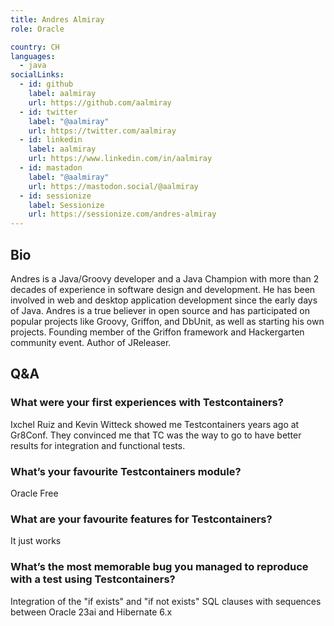 ```yaml
---
title: Andres Almiray
role: Oracle

country: CH
languages:
  - java
socialLinks:
  - id: github
    label: aalmiray
    url: https://github.com/aalmiray
  - id: twitter
    label: "@aalmiray"
    url: https://twitter.com/aalmiray
  - id: linkedin
    label: aalmiray
    url: https://www.linkedin.com/in/aalmiray
  - id: mastadon
    label: "@aalmiray"
    url: https://mastodon.social/@aalmiray
  - id: sessionize
    label: Sessionize
    url: https://sessionize.com/andres-almiray
---
```


## Bio

Andres is a Java/Groovy developer and a Java Champion with more than 2 decades of experience in software design and development. He has been involved in web and desktop application development since the early days of Java. Andres is a true believer in open source and has participated on popular projects like Groovy, Griffon, and DbUnit, as well as starting his own projects. Founding member of the Griffon framework and Hackergarten community event. Author of JReleaser.

## Q&A

### What were your first experiences with Testcontainers?

Ixchel Ruiz and Kevin Witteck showed me Testcontainers years ago at Gr8Conf. They convinced me that TC was the way to go to have better results for integration and functional tests.

### What’s your favourite Testcontainers module?

Oracle Free

### What are your favourite features for Testcontainers?

It just works

### What’s the most memorable bug you managed to reproduce with a test using Testcontainers?

Integration of the "if exists" and "if not exists" SQL clauses with sequences between Oracle 23ai and Hibernate 6.x
